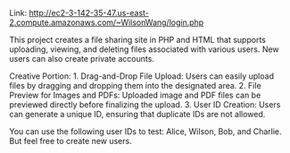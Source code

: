 Link: http://ec2-3-142-35-47.us-east-2.compute.amazonaws.com/~WilsonWang/login.php 

This project creates a file sharing site in PHP and HTML that supports uploading, viewing, and deleting files associated with various users. New users can also create private accounts. 

Creative Portion:
	1.	Drag-and-Drop File Upload: Users can easily upload files by dragging and dropping them into the designated area.
	2.	File Preview for Images and PDFs: Uploaded image and PDF files can be previewed directly before finalizing the upload.
	3.	User ID Creation: Users can generate a unique ID, ensuring that duplicate IDs are not allowed.

 You can use the following user IDs to test: Alice, Wilson, Bob, and Charlie. But feel free to create new users.
